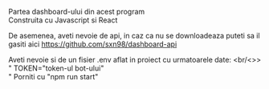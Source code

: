 Partea dashboard-ului din acest program<br/>
Construita cu Javascript si React<br/>

De asemenea, aveti nevoie de api, in caz ca nu se downloadeaza puteti sa il gasiti aici https://github.com/sxn98/dashboard-api <br/>

Aveti nevoie si de un fisier .env aflat in proiect cu urmatoarele date: <br/<>>
"
TOKEN="token-ul bot-ului" </br>
"
Porniti cu "npm run start"
